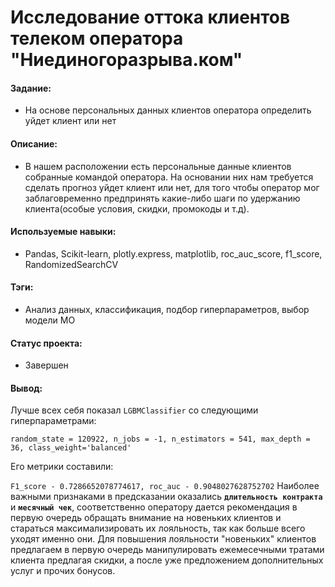 # Исследование оттока клиентов телеком оператора "Ниединогоразрыва.ком"

#### Задание: 
- На основе персональных данных клиентов оператора определить уйдет клиент или нет

#### Описание:
- В нашем расположении есть персональные данные клиентов собранные командой оператора. На основании них нам требуется сделать прогноз уйдет клиент или нет, для того чтобы оператор мог заблаговременно предпринять какие-либо шаги по удержанию клиента(особые условия, скидки, промокоды и т.д). 

#### Используемые навыки:
- Pandas, Scikit-learn, plotly.express, matplotlib, roc_auc_score, f1_score, RandomizedSearchCV

#### Тэги:
- Анализ данных, классификация, подбор гиперпараметров, выбор модели МО 

#### Статус проекта: 
- Завершен 

#### Вывод: 
Лучше всех себя показал `LGBMClassifier` со следующими гиперпараметрами:

`random_state = 120922, n_jobs = -1, n_estimators = 541, max_depth = 36, class_weight='balanced'`

Его метрики составили:

`F1_score - 0.7286652078774617, roc_auc - 0.9048027628752702`
Наиболее важными признаками в предсказании оказались **`длительность контракта`** и **`месячный чек`**, соответственно оператору дается рекомендация в первую очередь обращать внимание на новеньких клиентов и стараться максимализировать их лояльность, так как больше всего уходят именно они. Для повышения лояльности "новеньких" клиентов предлагаем в первую очередь манипулировать ежемесечными тратами клиента предлагая скидки, а после уже предложением дополнительных услуг и прочих бонусов.

